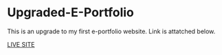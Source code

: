 # Upgraded-E-Portfolio

This is an upgrade to my first e-portfolio website. Link is attatched below.

[LIVE SITE](https://elvis808.github.io/Upgraded-E-Portfolio/)


